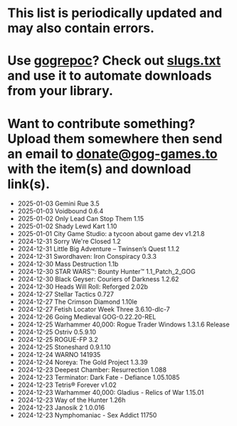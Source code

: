 # This list is periodically updated and may also contain errors.

# Use [gogrepoc](https://github.com/Kalanyr/gogrepoc "gogrepoc")? Check out [slugs.txt](https://raw.githubusercontent.com/GOG-Games-com/missing-updates/main/slugs.txt "slugs.txt") and use it to automate downloads from your library.

# Want to contribute something? Upload them somewhere then send an email to <a href="mailto:donate@gog-games.to">donate@gog-games.to</a> with the item(s) and download link(s).

- 2025-01-03 Gemini Rue 3.5
- 2025-01-03 Voidbound 0.6.4
- 2025-01-02 Only Lead Can Stop Them 1.15
- 2025-01-02 Shady Lewd Kart 1.10
- 2025-01-01 City Game Studio: a tycoon about game dev v1.21.8
- 2024-12-31 Sorry We're Closed 1.2
- 2024-12-31 Little Big Adventure – Twinsen’s Quest 1.1.2
- 2024-12-31 Swordhaven: Iron Conspiracy 0.3.3
- 2024-12-30 Mass Destruction 1.1b
- 2024-12-30 STAR WARS™: Bounty Hunter™ 1.1_Patch_2_GOG
- 2024-12-30 Black Geyser: Couriers of Darkness 1.2.62
- 2024-12-30 Heads Will Roll: Reforged 2.02b
- 2024-12-27 Stellar Tactics 0.727
- 2024-12-27 The Crimson Diamond 1.10le
- 2024-12-27 Fetish Locator Week Three 3.6.10-dlc-7
- 2024-12-26 Going Medieval GOG-0.22.20-REL
- 2024-12-25 Warhammer 40,000: Rogue Trader Windows 1.3.1.6 Release
- 2024-12-25 Ostriv 0.5.9.10
- 2024-12-25 ROGUE-FP 3.2
- 2024-12-25 Stoneshard 0.9.1.10
- 2024-12-24 WARNO 141935
- 2024-12-24 Noreya: The Gold Project 1.3.39
- 2024-12-23 Deepest Chamber: Resurrection 1.088
- 2024-12-23 Terminator: Dark Fate - Defiance 1.05.1085
- 2024-12-23 Tetris® Forever v1.02
- 2024-12-23 Warhammer 40,000: Gladius - Relics of War 1.15.01
- 2024-12-23 Way of the Hunter 1.26h
- 2024-12-23 Janosik 2 1.0.016
- 2024-12-23 Nymphomaniac - Sex Addict 11750
